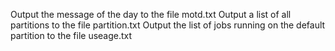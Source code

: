 Output the message of the day to the file motd.txt
Output a list of all partitions to the file partition.txt
Output the list of jobs running on the default partition to the file useage.txt
